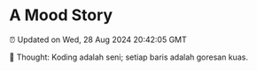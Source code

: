 # A Mood Story

⏰ Updated on Wed, 28 Aug 2024 20:42:05 GMT

💭 Thought: Koding adalah seni; setiap baris adalah goresan kuas.

